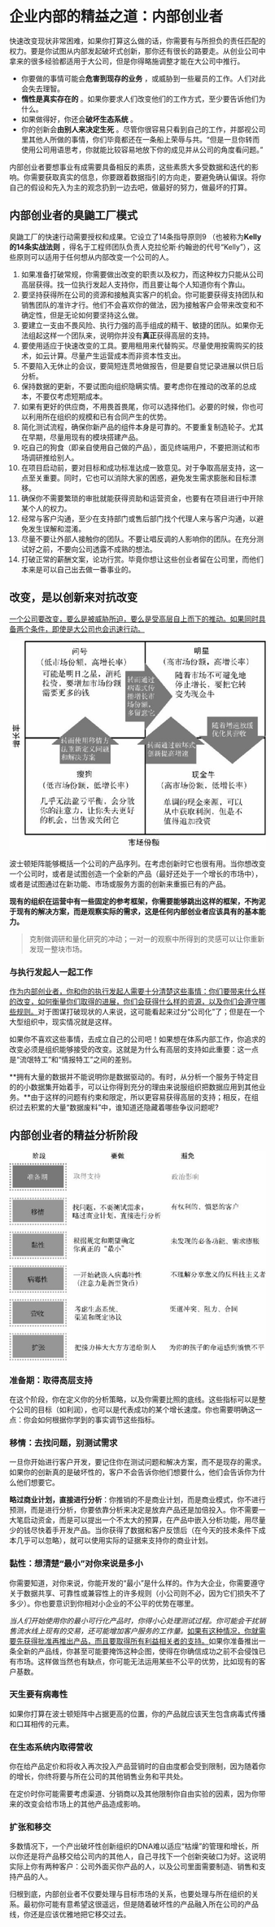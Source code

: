 # 企业内部的精益之道：内部创业者

快速改变现状非常困难，如果你打算这么做的话，你需要有与所担负的责任匹配的权力。要是你试图从内部发起破坏式创新，那你还有很长的路要走。从创业公司中拿来的很多经验都适用于大公司，但是你得略施调整才能在大公司中推行。

- 你要做的事情可能会**危害到现存的业务** ，或威胁到一些雇员的工作。人们对此会失去理智。
- **惰性是真实存在的** 。如果你要求人们改变他们的工作方式，至少要告诉他们为什么。
- 如果做得好，你还会**破坏生态系统** 。
- 你的创新会**由别人来决定生死** 。尽管你很容易只看到自己的工作，并鄙视公司里其他人所做的事情，你们毕竟都还在一条船上荣辱与共。“但是一旦你转而使用公司用语思考，你就能比较容易地放下你的成见并从公司的角度看问题。”

内部创业者要想事业有成需要具备相反的素质，这些素质大多受数据和迭代的影响。你需要获取真实的信息，你要跟着数据指引的方向走，要避免确认偏误。将你自己的假设和先入为主的观念扔到一边去吧，做最好的努力，做最坏的打算。

## 内部创业者的臭鼬工厂模式

臭鼬工厂的快速行动需要授权和成果。它设立了14条指导原则9 （也被称为**Kelly的14条实战法则** ，得名于工程师团队负责人克拉伦斯·约翰逊的代号“Kelly”），这些原则可以适用于任何想从内部改变一个公司的人。

1. 如果准备打破常规，你需要做出改变的职责以及权力，而这种权力只能从公司高层获得。找一位执行发起人支持你，而且要让每个人知道你有个靠山。
2. 要坚持获得所在公司的资源和接触真实客户的机会。你可能要获得支持团队和销售团队的准许才行。他们不会喜欢你的做法，因为接触客户会带来改变和不确定性，但是无论如何要坚持这么做。
3. 要建立一支由不畏风险、执行力强的高手组成的精干、敏捷的团队。如果你无法组起这样一个团队来，说明你并没有**真正**获得高层的支持。
4. 要使用适应于快速改变的工具。要用租用来代替购买。尽量使用按需购买的技术，如云计算。尽量产生运营成本而非资本性支出。
5. 不要陷入无休止的会议，要简短连贯地做报告，但是要自觉记录进展以供日后分析。
6. 保持数据的更新，不要试图向组织隐瞒实情。要考虑你在推动的改革的总成本，不要仅考虑短期成本。
7. 如果有更好的供应商，不用畏首畏尾，你可以选择他们。必要的时候，你也可以利用所在组织的规模和已有合同产生的优势。
8. 简化测试流程，确保你新产品的组件本身是可靠的。不要重复制造轮子。尤其在早期，尽量用现有的模块搭建产品。
9. 吃自己的狗食（即亲自使用自己做的产品），面见终端用户，不要把测试和市场调研推给别人。
10. 在项目启动前，要对目标和成功标准达成一致意见。对于争取高层支持，这一点至关重要。同时，它也可以消除大家的困惑，避免发生需求膨胀和目标漂移。
11. 确保你不需要繁琐的审批就能获得资助和运营资金，也要有在项目进行中开除某个人的权力。
12. 经常与客户沟通，至少在支持部门或售后部门找个代理人来与客户沟通，以避免发生误解和混淆。
13. 尽量不要让外部人接触你的团队。不要让唱反调的人影响你的团队。在充分测试好之前，不要向公司透露不成熟的想法。
14. 打破正常的薪酬文案，论功行赏。毕竟你想让这些创业者留在公司里，而他们本来是可以自己出去做一番事业的。

## 改变，是以创新来对抗改变

<u>一个公司要改变，要么是被威胁所迫，要么是受高层自上而下的推动。如果同时具备两个条件，即使是大公司也会迅速行动。</u>

![波士顿矩阵](assets/波士顿矩阵.png)

波士顿矩阵能够概括一个公司的产品序列。在考虑创新时它也很有用。当你想改变一个公司时，或者是试图创造一个全新的产品（最好还处于一个增长的市场中），或者是试图通过在新功能、市场或服务方面的创新来重振已有的产品。

**现有的组织在运营中有一些固定的参考框架，你需要能够跳出这样的框架，不拘泥于现有的解决方案，而是观察实际的需求，这是任何内部创业者应该具有的基本能力。**

> 克制做调研和量化研究的冲动；一对一的观察中所得到的灵感可以让你重新发现一整块市场。

### 与执行发起人一起工作

<u>作为内部创业者，你和你的执行发起人需要十分清楚这些事情：你们要带来什么样的改变，如何衡量你们取得的进展，你们会获得什么样的资源，以及你们会遵守哪些规则。</u>对于图谋打破现状的人来说，这可能看起来过分“公司化”了；但是在一个大型组织中，现实情况就是这样。

如果你不喜欢这些事情，去成立自己的公司吧！如果想在体系内部工作，你追求的改变必须是组织能够接受的改变。这就是为什么有高层的支持如此重要：这一点是“流氓特工”和“情报特工”之间的差别。

**拥有大量的数据并不能说明你是数据驱动的。有时，从分析一个服务于特定目的的小数据集开始着手，可以让你得到充分的理由来说服组织把数据应用到其他业务。**由于这样的问题有约束和限定，所以更容易获得高层的支持；相反，在组织过去积累的大量“数据废料”中，谁知道还隐藏着哪些争议问题呢?

## 内部创业者的精益分析阶段

![内部创业者的精益分析阶段](assets/内部创业者的精益分析阶段.png)

### 准备期：取得高层支持

在这个阶段，你在定义你的分析策略，以及你需要比照的底线。这些指标可以是整个公司的目标（如利润），也可以是代表成功的某个增长速度。你也需要明确这一点：你会如何根据你学到的事实调节这些指标。

### 移情：去找问题，别测试需求

一旦你开始进行客户开发，要记住你在测试问题和解决方案，而不是现存的需求。如果你的创新真的是破坏性的，客户不会告诉你他们想要什么，他们会告诉你为什么他们想要它。

**略过商业计划，直接进行分析**：你推销的不是商业计划，而是商业模式，你不进行预测，而是进行分析，你要依靠分析来决定是放弃产品还是加倍投入。你不需要一大笔启动资金，而是可以提出一个不太大的预算，在产品中嵌入分析功能，用尽量少的钱尽快着手开发产品。当你获得了数据和客户反馈后（在今天的技术条件下成本几乎可以忽略），就可以使用实际的证据来支持你的商业计划。

### 黏性：想清楚“最小”对你来说是多小

你需要知道，对你来说，你能开发的“最小”是什么样的。作为大企业，你需要遵守关于数据共享、可靠性或兼容性上的许多规则（小公司则不必，因为它们损失不了多少）。你也要意识到你相对小企业的不公平的优势在哪里。

*当人们开始使用你的最小可行化产品时，你得小心处理测试过程。你可能会干扰销售流水线上现有的交易，还可能增加客户服务的工作量。*<u>如果有这种情况，你就需要先获得批准再推出产品，而且要取得所有利益相关者的支持。</u>如果你准备推出一条全新的产品线，你甚至可能要掩饰这种企图，使得在你确信成功之前不会侵蚀已有市场。这样做当然也有缺点，你可能无法运用某些不公平的优势，比如现有的客户基数。

### 天生要有病毒性

如果你打算在波士顿矩阵中占据更高的位置，你的产品就应该天生包含病毒式传播和口耳相传的元素。

### 在生态系统内取得营收

你在给产品定价和将收入再次投入产品营销时的自由度都会受到限制，因为随着你的增长，你终将要与所在公司的其他销售业务和平共处。

在定价时你可能需要考虑渠道、分销商以及其他限制你自由实验的因素，因为你带来的改变会给市场上的其他产品造成影响。

### 扩张和移交

多数情况下，一个产出破坏性创新组织的DNA难以适应“枯燥”的管理和增长，所以你还是将产品移交给公司内的其他人，自己寻找下一个创新突破口为好。这说明实际上你有两种客户：公司外面买你产品的人，以及公司里面需要制造、销售和支持产品的人。

归根到底，内部创业者不仅要处理与目标市场的关系，也要处理与所在组织的关系。最初你可能有意希望这很遥远，但是随着破坏性的产品融入所在公司的产品线，你还是应该优雅地把它移交过去。